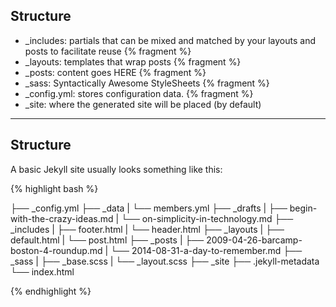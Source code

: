 ## Structure

* _includes: partials that can be mixed and matched by your layouts and posts to facilitate reuse {% fragment %}
* _layouts: templates that wrap posts {% fragment %}
* _posts: content goes HERE {% fragment %}
* _sass: Syntactically Awesome StyleSheets {% fragment %}
* _config.yml: stores configuration data. {% fragment %}
* _site: where the generated site will be placed (by default)

---

## Structure

A basic Jekyll site usually looks something like this:

{% highlight bash %}

├── _config.yml
├── _data
|   └── members.yml
├── _drafts
|   ├── begin-with-the-crazy-ideas.md
|   └── on-simplicity-in-technology.md
├── _includes
|   ├── footer.html
|   └── header.html
├── _layouts
|   ├── default.html
|   └── post.html
├── _posts
|   ├── 2009-04-26-barcamp-boston-4-roundup.md
|   └── 2014-08-31-a-day-to-remember.md
├── _sass
|   ├── _base.scss
|   └── _layout.scss
├── _site
├── .jekyll-metadata
└── index.html

{% endhighlight %}
